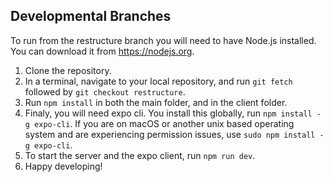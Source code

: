 ## Developmental Branches

To run from the restructure branch you will need to have Node.js installed. You can download it from https://nodejs.org.
  1. Clone the repository.
  2. In a terminal, navigate to your local repository, and run `git fetch` followed by `git checkout restructure`.
  3. Run `npm install` in both the main folder, and in the client folder.
  4. Finaly, you will need expo cli. You install this globally, run `npm install -g expo-cli`. If you are on macOS or another unix based operating system and are experiencing permission issues, use `sudo npm install -g expo-cli`.
  5. To start the server and the expo client, run `npm run dev`.
  6. Happy developing!
